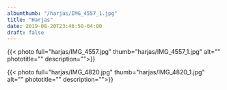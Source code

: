 ```yaml
---
albumthumb: "/harjas/IMG_4557_1.jpg"
title: "Harjas"
date: 2019-08-20T23:46:50-04:00
draft: false
---
```


{{< photo full="harjas/IMG_4557.jpg" thumb="harjas/IMG_4557_1.jpg" alt="" phototitle="" description="">}}

{{< photo full="harjas/IMG_4820.jpg" thumb="harjas/IMG_4820_1.jpg" alt="" phototitle="" description="">}}